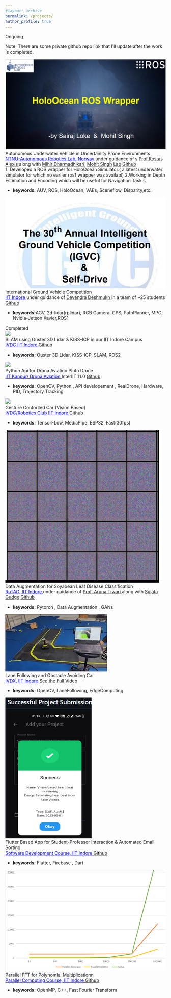 ```yaml
---
#layout: archive
permalink: /projects/
author_profile: true
---
```


<span class="title">
	Ongoing
<span>
<!-- <body style="background-color:black;"> -->

<!-- <style>
body {
  background-image: url('https://scx1.b-cdn.net/csz/news/800/2017/theoreticala.jpg');
  background-repeat: no-repeat;
  background-attachment: fixed;
  background-size: cover;
}
</style> -->
Note: There are some private github repo link that I'll update after the work is completed.


<!--  NTNU -->
<div class="research-block highlight">
	<div class="left">
		<span class="research-img">
			<img src="/images/cproj-rosholoocean.png">
		</span>
	</div>
	<div class="right">
		<div class="title">Autonomous Underwater Vehicle in Uncertainity Prone Environments</div>
		<div class="sub-title">
			<!-- <b style="color:#a115a0">Bipasha Sen</b>*, Gaurav Singh*, Aditya Agarwal*, Rohith Agaram, Madhava Krishna, Srinath Sridhar, <i><b>preprint</b></i><a target="_blank" class="tab_paper" href="https://arxiv.org/abs/2306.06093">paper</a> -->
			<a href="https://www.autonomousrobotslab.com/"  style="font-family: inherit;color: blue;" >NTNU-Autonomous Robotics Lab, Norway </a> under guidance of s
			<a href="http://www.kostasalexis.com/">Prof.Kostas Alexis </a> along with 
			<a href="https://www.ntnu.edu/employees/mihir.dharmadhikari">Mihir Dharmadhikari</a>,
			<a href="https://www.ntnu.edu/employees/mohit.singh"> Mohit Singh</a>
			<a class="tab_paper" href="https://www.autonomousrobotslab.com/">Lab</a>
			<a class="tab_paper" href="">Github</a>
		</div>
		<span class="research-text">1. Developed a ROS wrapper for HoloOcean Simulator.( a latest underwater simulator for which no earlier ros1 wrapper was availabl)
		2.Working in Depth Estimation and Encoding which will be useful for Navigation Task.s
		<ul>
		  <li> <b>keywords:</b> AUV, ROS, HoloOcean, VAEs, Sceneflow, Disparity,etc. </li>
		</ul>
		</span>
	</div>
</div>
<!-- >This projects inovlves ,initially transferring the Autonomy Stack (from Aerial Vehicles to current Remotely Operated Underwater Vehicles) Work on transfering our aerial autonomy stack onto an underwater ROV to operate on the basis of fusing multi-camera and IMU data for localization, depth mapping, control. -->

<!-- IGVC -->
<div class="research-block highlight">
	<div class="left">
		<span class="research-img">
			<img src="/images/igvc.png">
		</span>
	</div>
	<div class="right">
		<div class="title">International Ground Vehicle Competition</div>
		<div class="sub-title">
			<!-- <b style="color:#a115a0">Bipasha Sen</b>*, Gaurav Singh*, Aditya Agarwal*, Rohith Agaram, Madhava Krishna, Srinath Sridhar, <i><b>preprint</b></i><a target="_blank" class="tab_paper" href="https://arxiv.org/abs/2306.06093">paper</a> -->
			<a href="https://www.autonomousrobotslab.com/"  style="font-family: inherit ; color: blue;" >IIT Indore </a> under guidance of 
			<a href="http://www.kostasalexis.com/">Devendra Deshmukh </a> in a team of ~25 students
			<a class="tab_paper" href="">Github</a>
		</div>
		<span class="research-text">
		<ul>
		  <li> <b>keywords:</b>AGV, 2d-lidar(rplidar), RGB Camera, GPS, PathPlanner, MPC, Nvidia-Jetson Xavier,ROS1 </li>
		</ul>
		</span>
	</div>
</div>


<!-- RuTAG -->
<span class="title">
	Completed
<span>

<!-- SLAM -->
<div class="research-block ">
	<div class="left">
		<span class="research-img">
			<img src="/images/resu_kiss_icp_IITIndore_titanium_silicon_pod.gif">
		</span>
	</div>
	<div class="right">
		<div class="title">SLAM using Ouster 3D Lidar & KISS-ICP in our IIT Indore Campus</div>
		<div class="sub-title">
			<a href=""  style="font-family: inherit;color: blue;" >IVDC IIT Indore </a> 
			<a class="tab_paper" href="https://github.com/IVDC-Club-IIT-Indore/SLAM">Github</a>
		</div>
		<span class="research-text">
		<ul>
		  <li> <b>keywords:</b> Ouster 3D Lidar, KISS-ICP, SLAM, ROS2 </li>
		</ul>
		</span>
	</div>
</div>


<!-- Drona -->
<div class="research-block ">
	<div class="left">
		<span class="research-img">
			<img src="/images/drona.gif">
		</span>
	</div>
	<div class="right">
		<div class="title">Python Api for Drona Aviation Pluto Drone</div>
		<div class="sub-title">
			<!-- <b style="color:#a115a0">Bipasha Sen</b>*, Gaurav Singh*, Aditya Agarwal*, Rohith Agaram, Madhava Krishna, Srinath Sridhar, <i><b>preprint</b></i><a target="_blank" class="tab_paper" href="https://arxiv.org/abs/2306.06093">paper</a> -->
			<a href=""  style="font-family: inherit;color: blue;" >IIT Kanpur/ Drona Aviation </a> InterIIT 11.0
			<a class="tab_paper" href="https://github.com/IVDC-Club-IIT-Indore/DroneSwarm-InterIIT-2023">Github</a>
		</div>
		<span class="research-text">
		<ul>
		  <li> <b>keywords:</b> OpenCV, Python , API developement , RealDrone, Hardware, PID, Trajectory Tracking</li>
		</ul>
		</span>
	</div>
</div>

<!-- Gesture Controlled Car -->
<div class="research-block ">
	<div class="left">
		<span class="research-img">
			<img src="/images/resu_gest_cotrolled.gif">
		</span>
	</div>
	<div class="right">
		<div class="title">Gesture Contorlled Car (Vision Based) </div>
		<div class="sub-title">
			<!-- <b style="color:#a115a0">Bipasha Sen</b>*, Gaurav Singh*, Aditya Agarwal*, Rohith Agaram, Madhava Krishna, Srinath Sridhar, <i><b>preprint</b></i><a target="_blank" class="tab_paper" href="https://arxiv.org/abs/2306.06093">paper</a> -->
			<a href=""  style="font-family: inherit;color: blue;" >IVDC/Robotics Club IIT Indore </a> 
			<a class="tab_paper" href="https://github.com/SairajLoke/GestureGo-GestureControlledCar">Github</a>
		</div>
		<span class="research-text">
		<ul>
		  <li> <b>keywords:</b> TensorFLow, MediaPipe, ESP32, Fast(30fps) </li>
		</ul>
		</span>
	</div>
</div>

<div class="research-block ">
	<div class="left">
		<span class="research-img">
			<img src="/images/soyleaf_gan1.gif">
		</span>
	</div>
	<div class="right">
		<div class="title">Data Augmentation for Soyabean Leaf Disease Classification</div>
		<div class="sub-title">
			<!-- <b style="color:#a115a0">Bipasha Sen</b>*, Gaurav Singh*, Aditya Agarwal*, Rohith Agaram, Madhava Krishna, Srinath Sridhar, <i><b>preprint</b></i><a target="_blank" class="tab_paper" href="https://arxiv.org/abs/2306.06093">paper</a> -->
			<a href=""  style="font-family: inherit;color: blue;" >RuTAG, IIT Indore </a> under guidance of 
			<a href="https://www.iiti.ac.in/people/~artiwari/">Prof. Aruna Tiwari </a> along with 
			<a href="">Sujata Gudge</a>
			<a class="tab_paper" href="">Github</a>
		</div>
		<span class="research-text">
		<ul>
		  <li> <b>keywords:</b> Pytorch , Data Augmentation , GANs  </li>
		</ul>
		</span>
	</div>
</div>

<!-- Lane Following car -->
<div class="research-block ">
	<div class="left">
		<span class="research-img">
			<img src="/images/cproj-lfc.webp">
		</span>
	</div>
	<div class="right">
		<div class="title">Lane Following and Obstacle Avoiding Car</div>
		<div class="sub-title">
			<!-- <b style="color:#a115a0">Bipasha Sen</b>*, Gaurav Singh*, Aditya Agarwal*, Rohith Agaram, Madhava Krishna, Srinath Sridhar, <i><b>preprint</b></i><a target="_blank" class="tab_paper" href="https://arxiv.org/abs/2306.06093">paper</a> -->
			<a href=""  style="font-family: inherit;color: blue;" >IVDX, IIT Indore </a>
			<a class="tab_paper" href="https://www.youtube.com/watch?v=1DSEF7tn150&t=3s">See the Full Video</a>
		</div>
		<span class="research-text">
		<ul>
		  <li> <b>keywords:</b> OpenCV, LaneFollowing, EdgeComputing </li>
		</ul>
		</span>
	</div>
</div>


<!-- IITI Hub -->
<div class="research-block ">
	<div class="left">
		<span class="research-img">
			<img src="/images/cproj-iitihub.png">
		</span>
	</div>
	<div class="right">
		<div class="title">Flutter Based App for Student-Professor Interaction & Automated Email Sorting</div>
		<div class="sub-title">
			<!-- <b style="color:#a115a0">Bipasha Sen</b>*, Gaurav Singh*, Aditya Agarwal*, Rohith Agaram, Madhava Krishna, Srinath Sridhar, <i><b>preprint</b></i><a target="_blank" class="tab_paper" href="https://arxiv.org/abs/2306.06093">paper</a> -->
			<a href=""  style="font-family: inherit;color: blue;" >Software Development Course, IIT Indore </a>
			<a class="tab_paper" href="https://github.com/ASM-developers/iitihub">Github</a>
		</div>
		<span class="research-text">
		<ul>
		  <li> <b>keywords:</b> Flutter, Firebase , Dart </li>
		</ul>
		</span>
	</div>
</div>



<!-- Polynomial FFT Hub -->
<div class="research-block ">
	<div class="left">
		<span class="research-img">
			<img src="/images/cproj-parafft.png">
		</span>
	</div>
	<div class="right">
		<div class="title">Parallel FFT for Polynomial Multiplicationn</div>
		<div class="sub-title">
			<!-- <b style="color:#a115a0">Bipasha Sen</b>*, Gaurav Singh*, Aditya Agarwal*, Rohith Agaram, Madhava Krishna, Srinath Sridhar, <i><b>preprint</b></i><a target="_blank" class="tab_paper" href="https://arxiv.org/abs/2306.06093">paper</a> -->
			<a href=""  style="font-family: inherit;color: blue;" >Parallel Computing Course, IIT Indore </a>
			<a class="tab_paper" href="https://github.com/madhaviit/paraFFT">Github</a>
		</div>
		<span class="research-text">
		<ul>
		  <li> <b>keywords:</b> OpenMP, C++, Fast Fourier Transform</li>
		</ul>
		</span>
	</div>
</div>